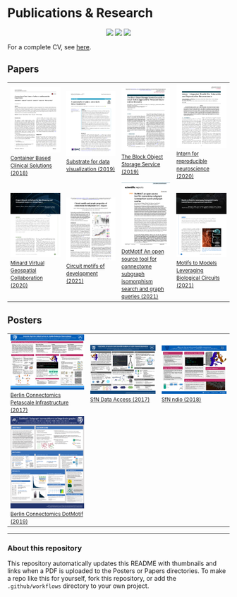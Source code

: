 # Publications & Research

<p align=center>
<a href="https://scholar.google.com/citations?user=QgJ7CPUAAAAJ&hl=en"><img src="https://img.shields.io/badge/Google Scholar-4285F4?logo=Google+Scholar&style=for-the-badge&logoColor=black" /></a>
<a href="https://www.researchgate.net/scientific-contributions/2132435999_Jordan_Matelsky"><img src="https://img.shields.io/badge/ResearchGate-00ccbb?logo=ResearchGate&style=for-the-badge&logoColor=black" /></a>
<a href="https://orcid.org/0000-0002-9470-760X"><img src="https://img.shields.io/badge/ORCID-A6CE39?logo=ORCID&style=for-the-badge&logoColor=black" /></a>
</p>

For a complete CV, see [here](https://jordan.matelsky.com/resume/).

## Papers

<table><tr><td width='250'><a href='papers/2018_Container-Based-Clinical-Solutions.pdf'><img src=papers/thumbnails/2018_Container-Based-Clinical-Solutions.png /><br /><small>Container Based Clinical Solutions (2018)</small></a></td><td width='250'><a href='papers/2019_Substrate-for-data-visualization.pdf'><img src=papers/thumbnails/2019_Substrate-for-data-visualization.png /><br /><small>Substrate for data visualization (2019)</small></a></td><td width='250'><a href='papers/2019_The-Block-Object-Storage-Service.pdf'><img src=papers/thumbnails/2019_The-Block-Object-Storage-Service.png /><br /><small>The Block Object Storage Service (2019)</small></a></td><td width='250'><a href='papers/2020_Intern-for-reproducible-neuroscience.pdf'><img src=papers/thumbnails/2020_Intern-for-reproducible-neuroscience.png /><br /><small>Intern for reproducible neuroscience (2020)</small></a></td></tr><tr><td width='250'><a href='papers/2020_Minard-Virtual-Geospatial-Collaboration.pdf'><img src=papers/thumbnails/2020_Minard-Virtual-Geospatial-Collaboration.png /><br /><small>Minard Virtual Geospatial Collaboration (2020)</small></a></td><td width='250'><a href='papers/2021_Circuit_motifs_of_development.pdf'><img src=papers/thumbnails/2021_Circuit_motifs_of_development.png /><br /><small>Circuit motifs of development (2021)</small></a></td><td width='250'><a href='papers/2021_DotMotif-An-open-source-tool-for-connectome-subgraph-isomorphism-search-and-graph-queries.pdf'><img src=papers/thumbnails/2021_DotMotif-An-open-source-tool-for-connectome-subgraph-isomorphism-search-and-graph-queries.png /><br /><small>DotMotif An open source tool for connectome subgraph isomorphism search and graph queries (2021)</small></a></td><td width='250'><a href='papers/2021_Motifs-to-Models-Leveraging-Biological-Circuits.pdf'><img src=papers/thumbnails/2021_Motifs-to-Models-Leveraging-Biological-Circuits.png /><br /><small>Motifs to Models Leveraging Biological Circuits (2021)</small></a></td></tr></table>

## Posters

<table><tr><td width='250'><a href='posters/2017_Berlin-Connectomics_Petascale-Infrastructure.pdf'><img src=posters/thumbnails/2017_Berlin-Connectomics_Petascale-Infrastructure.png /><br /><small>Berlin Connectomics Petascale Infrastructure (2017)</small></a></td><td width='250'><a href='posters/2017_SfN_Data-Access.pdf'><img src=posters/thumbnails/2017_SfN_Data-Access.png /><br /><small>SfN Data Access (2017)</small></a></td><td width='250'><a href='posters/2018_SfN_ndio.pdf'><img src=posters/thumbnails/2018_SfN_ndio.png /><br /><small>SfN ndio (2018)</small></a></td></tr><tr><td width='250'><a href='posters/2019_Berlin-Connectomics_DotMotif.pdf'><img src=posters/thumbnails/2019_Berlin-Connectomics_DotMotif.png /><br /><small>Berlin Connectomics DotMotif (2019)</small></a></td></tr></table>

---

### About this repository

This repository automatically updates this README with thumbnails and links when a PDF is uploaded to the Posters or Papers directories. To make a repo like this for yourself, fork this repository, or add the `.github/workflows` directory to your own project.


